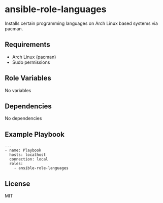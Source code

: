 ansible-role-languages
=========

Installs certain programming languages on Arch Linux based systems via pacman.

Requirements
------------

- Arch Linux (pacman)
- Sudo permissions

Role Variables
--------------

No variables

Dependencies
------------

No dependencies

Example Playbook
----------------

```
---
- name: Playbook
  hosts: localhost
  connection: local
  roles:
    - ansible-role-languages
```

License
-------

MIT
